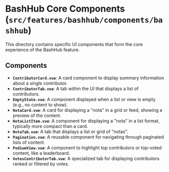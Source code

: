 # BashHub Core Components (`src/features/bashhub/components/bashhub`)

This directory contains specific UI components that form the core experience of the BashHub feature.

## Components

-   **`ContributorCard.vue`**: A card component to display summary information about a single contributor.
-   **`ContributorTab.vue`**: A tab within the UI that displays a list of contributors.
-   **`EmptyState.vue`**: A component displayed when a list or view is empty (e.g., no content to show).
-   **`NotaCard.vue`**: A card for displaying a "nota" in a grid or feed, showing a preview of the content.
-   **`NotaListItem.vue`**: A component for displaying a "nota" in a list format, typically more compact than a card.
-   **`NotaTab.vue`**: A tab that displays a list or grid of "notas".
-   **`Pagination.vue`**: A reusable component for navigating through paginated lists of content.
-   **`PodiumView.vue`**: A component to highlight top contributors or top-voted content, like a leaderboard.
-   **`VotesContributorTab.vue`**: A specialized tab for displaying contributors ranked or filtered by votes. 
